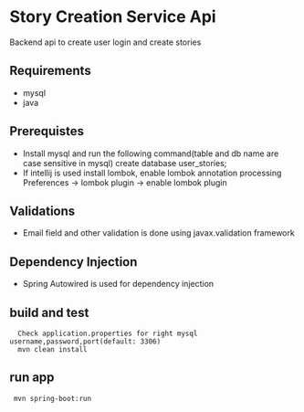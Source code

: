 # Story Creation Service Api
 Backend api to create user login and create stories
## Requirements

- mysql
- java

## Prerequistes
- Install mysql and  run the following command(table and db name are case sensitive in mysql)
  create database user_stories;
- If intellij is used install lombok, enable lombok annotation processing
    Preferences -> lombok plugin -> enable lombok plugin


## Validations

- Email field and other validation is done using javax.validation framework


## Dependency Injection

- Spring Autowired is used for dependency injection


## build and test

```
  Check application.properties for right mysql username,password,port(default: 3306)
  mvn clean install
```

## run app

```
 mvn spring-boot:run

```

